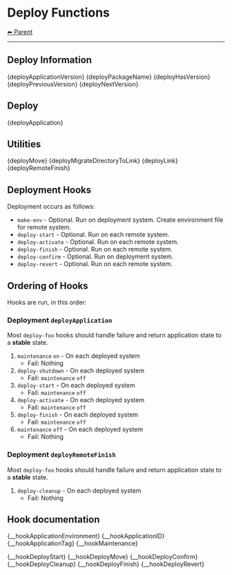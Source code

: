 # Deploy Functions

<!-- TEMPLATE header 2 -->
[⬅ Parent ](../)
<hr />

## Deploy Information

{deployApplicationVersion}
{deployPackageName}
{deployHasVersion}
{deployPreviousVersion}
{deployNextVersion}

## Deploy

{deployApplication}

## Utilities

{deployMove}
{deployMigrateDirectoryToLink}
{deployLink}
{deployRemoteFinish}

## Deployment Hooks

Deployment occurs as follows:

- `make-env` - Optional. Run on deployment system. Create environment file for remote system.
- `deploy-start` - Optional. Run on each remote system.
- `deploy-activate` - Optional. Run on each remote system.
- `deploy-finish` - Optional. Run on each remote system.
- `deploy-confirm` - Optional. Run on deployment system.
- `deploy-revert` - Optional. Run on each remote system.

## Ordering of Hooks

Hooks are run, in this order:

### Deployment `deployApplication`

Most `deploy-foo` hooks should handle failure and return application state to a **stable** state.

1. `maintenance` `on` - On each deployed system
    - Fail: Nothing
2. `deploy-shutdown` - On each deployed system
    - Fail: `maintenance` `off`
3. `deploy-start` - On each deployed system
    - Fail: `maintenance` `off`
4. `deploy-activate` - On each deployed system
    - Fail: `maintenance` `off`
5. `deploy-finish` - On each deployed system
    - Fail: `maintenance` `off`
6. `maintenance` `off` - On each deployed system
    - Fail: Nothing

### Deployment `deployRemoteFinish`

Most `deploy-foo` hooks should handle failure and return application state to a **stable** state.

1. `deploy-cleanup` - On each deployed system
    - Fail: Nothing

## Hook documentation

{__hookApplicationEnvironment}
{__hookApplicationID}
{__hookApplicationTag}
{__hookMaintenance}

{__hookDeployStart} 
{__hookDeployMove} 
{__hookDeployConfirm} 
{__hookDeployCleanup} 
{__hookDeployFinish} 
{__hookDeployRevert}
